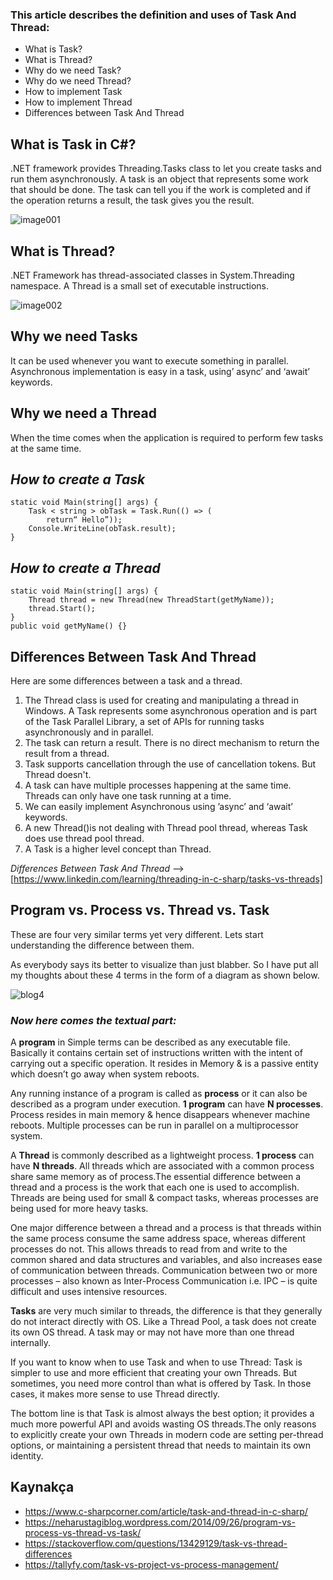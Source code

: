 
### This article describes the definition and uses of Task And Thread:
+ What is Task?
+ What is Thread?
+ Why do we need Task?
+ Why do we need Thread?
+ How to implement Task
+ How to implement Thread
+ Differences between Task And Thread

## What is Task in C#?
 
.NET framework provides Threading.Tasks class to let you create tasks and run them asynchronously. A task is an object that represents some work that should be done. The task can tell you if the work is completed and if the operation returns a result, the task gives you the result.

![image001](https://user-images.githubusercontent.com/61011022/85726303-9ff7ff80-b6fe-11ea-81a7-2ae0eb11cb36.gif)


## What is Thread?
 
.NET Framework has thread-associated classes in System.Threading namespace.  A Thread is a small set of executable instructions.

![image002](https://user-images.githubusercontent.com/61011022/85726416-bbfba100-b6fe-11ea-8e5a-24d4c6a57674.gif)


## Why we need Tasks
 
It can be used whenever you want to execute something in parallel. Asynchronous implementation is easy in a task, using’ async’ and ‘await’ keywords.

## Why we need a Thread

When the time comes when the application is required to perform few tasks at the same time.


## *How to create a Task*


```
static void Main(string[] args) {  
    Task < string > obTask = Task.Run(() => (  
        return“ Hello”));  
    Console.WriteLine(obTask.result);  
} 
```
## *How to create a Thread*


```
static void Main(string[] args) {  
    Thread thread = new Thread(new ThreadStart(getMyName));  
    thread.Start();  
}  
public void getMyName() {} 
```

## Differences Between Task And Thread
 
Here are some differences between a task and a thread.

1. The Thread class is used for creating and manipulating a thread in Windows. A Task represents some asynchronous operation and is part of the Task Parallel Library, a set of APIs for running tasks asynchronously and in parallel.
2. The task can return a result. There is no direct mechanism to return the result from a thread.
3. Task supports cancellation through the use of cancellation tokens. But Thread doesn't.
4. A task can have multiple processes happening at the same time. Threads can only have one task running at a time.
5. We can easily implement Asynchronous using ’async’ and ‘await’ keywords.
6. A new Thread()is not dealing with Thread pool thread, whereas Task does use thread pool thread.
7. A Task is a higher level concept than Thread.

*Differences Between Task And Thread* -->[https://www.linkedin.com/learning/threading-in-c-sharp/tasks-vs-threads]


## Program vs. Process vs. Thread vs. Task

These are four very similar terms yet very different. Lets start understanding the difference between them.

As everybody says its better to visualize than just blabber. So I have put all my thoughts about these 4 terms in the form of a diagram as shown below.

![blog4](https://user-images.githubusercontent.com/61011022/85732034-b48ac680-b703-11ea-892d-118695b7776d.png)

### *Now here comes the textual part:*

A **program** in Simple terms can be described as any executable file. Basically it contains certain set of instructions written with the intent of carrying out a specific operation. It resides in Memory & is a passive entity which doesn’t go away when system reboots.

Any running instance of a program is called as **process** or it can also be described as a program under execution. **1 program** can have **N processes**. Process resides in main memory & hence disappears whenever machine reboots. Multiple processes can be run in parallel on a multiprocessor system.

A **Thread** is commonly described as a lightweight process. **1 process** can have **N threads**. All threads which are associated with a common process share same memory as of process.The essential difference between a thread and a process is the work that each one is used to accomplish. Threads are being used for small & compact tasks, whereas processes are being used for more heavy tasks.

One major difference between a thread and a process is that threads within the same process consume the same address space, whereas different processes do not. This allows threads to read from and write to the common shared and data structures and variables, and also increases ease of communication between threads. Communication between two or more processes – also known as Inter-Process Communication i.e. IPC – is quite difficult and uses intensive resources.

**Tasks** are very much similar to threads, the difference is that they generally do not interact directly with OS. Like a Thread Pool, a task does not create its own OS thread. A task may or may not have more than one thread internally.

If you want to know when to use Task and when to use Thread: Task is simpler to use and more efficient that creating your own Threads. But sometimes, you need more control than what is offered by Task. In those cases, it makes more sense to use Thread directly.

The bottom line is that Task is almost always the best option; it provides a much more powerful API and avoids wasting OS threads.The only reasons to explicitly create your own Threads in modern code are setting per-thread options, or maintaining a persistent thread that needs to maintain its own identity.



## Kaynakça

+ https://www.c-sharpcorner.com/article/task-and-thread-in-c-sharp/
+ https://neharustagiblog.wordpress.com/2014/09/26/program-vs-process-vs-thread-vs-task/
+ https://stackoverflow.com/questions/13429129/task-vs-thread-differences
+ https://tallyfy.com/task-vs-project-vs-process-management/

 
